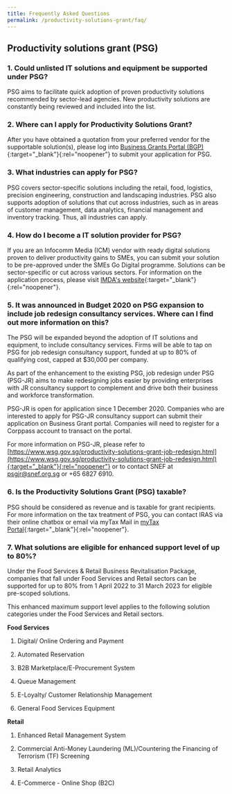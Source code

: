 ```yaml
---
title: Frequently Asked Questions
permalink: /productivity-solutions-grant/faq/
---
```


## Productivity solutions grant (PSG)

### 1. Could unlisted IT solutions and equipment be supported under PSG?

PSG aims to facilitate quick adoption of proven productivity solutions recommended by sector-lead agencies. New productivity solutions are constantly being reviewed and included into the list.

### 2. Where can I apply for Productivity Solutions Grant?

After you have obtained a quotation from your preferred vendor for the supportable solution(s), please log into [Business Grants Portal (BGP)](https://www.businessgrants.gov.sg/){:target="_blank"}{:rel="noopener"} to submit your application for PSG.

### 3. What industries can apply for PSG?

PSG covers sector-specific solutions including the retail, food, logistics, precision engineering, construction and landscaping industries. PSG also supports adoption of solutions that cut across industries, such as in areas of customer management, data analytics, financial management and inventory tracking. Thus, all industries can apply.

### 4. How do I become a IT solution provider for PSG?

If you are an Infocomm Media (ICM) vendor with ready digital solutions proven to deliver productivity gains to SMEs, you can submit your solution to be pre-approved under the SMEs Go Digital programme. Solutions can be sector-specific or cut across various sectors. For information on the application process, please visit [IMDA's website](https://www.imda.gov.sg/programme-listing/smes-go-digital/pre-approval-of-icm-vendors-solutions){:target="_blank"}{:rel="noopener"}.

### 5. It was announced in Budget 2020 on PSG expansion to include job redesign consultancy services. Where can I find out more information on this?

The PSG will be expanded beyond the adoption of IT solutions and equipment, to include consultancy services. Firms will be able to tap on PSG for job redesign consultancy support, funded at up to 80% of qualifying cost, capped at $30,000 per company.

As part of the enhancement to the existing PSG, job redesign under PSG (PSG-JR) aims to make redesigning jobs easier by providing enterprises with JR consultancy support to complement and drive both their business and workforce transformation.

PSG-JR is open for application since 1 December 2020. Companies who are interested to apply for PSG-JR consultancy support can submit their application on Business Grant portal. Companies will need to register for a Corppass account to transact on the portal.

For more information on PSG-JR, please refer to [https://www.wsg.gov.sg/productivity-solutions-grant-job-redesign.html](https://www.wsg.gov.sg/productivity-solutions-grant-job-redesign.html){:target="_blank"}{:rel="noopener"} or to contact SNEF at psgjr@snef.org.sg or +65 6827 6910.

### 6. Is the Productivity Solutions Grant (PSG) taxable?

PSG should be considered as revenue and is taxable for grant recipients. For more information on the tax treatment of PSG, you can contact IRAS via their online chatbox or email via myTax Mail in [myTax Portal](https://mytax.iras.gov.sg/){:target="_blank"}{:rel="noopener"}.

### 7. What solutions are eligible for enhanced support level of up to 80%?

Under the Food Services & Retail Business Revitalisation Package, companies that fall under Food Services and Retail sectors can be supported for up to 80% from 1 April 2022 to 31 March 2023 for eligible pre-scoped solutions.

This enhanced maximum support level applies to the following solution categories under the Food Services and Retail sectors.

**Food Services**

1. Digital/ Online Ordering and Payment

2. Automated Reservation

3. B2B Marketplace/E-Procurement System

4. Queue Management

5. E-Loyalty/ Customer Relationship Management

6. General Food Services Equipment
 
**Retail**

1. Enhanced Retail Management System

2. Commercial Anti-Money Laundering (ML)/Countering the Financing of Terrorism (TF) Screening

3. Retail Analytics

4. E-Commerce - Online Shop (B2C)
